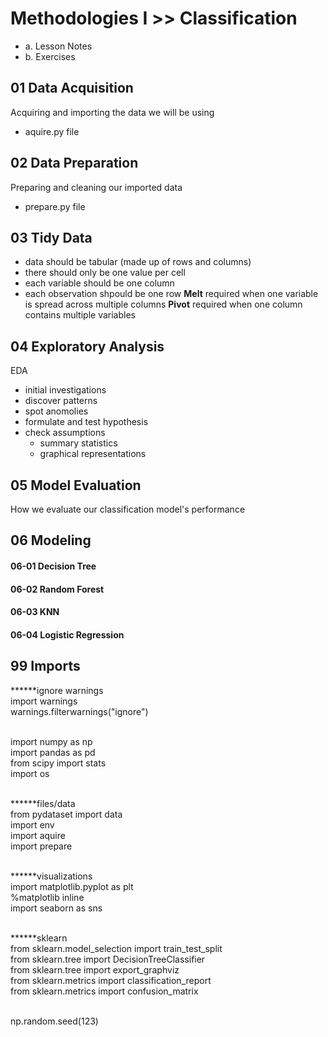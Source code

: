 # Methodologies I >> Classification
- a. Lesson Notes
- b. Exercises

## 01  Data Acquisition
Acquiring and importing the data we will be using
- aquire.py file

## 02  Data Preparation
Preparing and cleaning our imported data
- prepare.py file

## 03  Tidy Data
- data should be tabular (made up of rows and columns)
- there should only be one value per cell
- each variable should be one column
- each observation shpould be one row
<b>Melt</b> required when one variable is spread across multiple columns
<b>Pivot</b> required when one column contains multiple variables

## 04  Exploratory Analysis
EDA
- initial investigations
- discover patterns
- spot anomolies
- formulate and test hypothesis
- check assumptions
    - summary statistics
    - graphical representations

## 05  Model Evaluation
How we evaluate our classification model's performance

## 06  Modeling
####    06-01   Decision Tree
####    06-02   Random Forest
####    06-03   KNN
####    06-04   Logistic Regression

## 99 Imports
******ignore warnings<br>
import warnings<br>
warnings.filterwarnings("ignore")<br><br>

import numpy as np<br>
import pandas as pd<br>
from scipy import stats<br>
import os<br><br>

******files/data<br>
from pydataset import data<br>
import env<br>
import aquire<br>
import prepare<br><br>

******visualizations<br>
import matplotlib.pyplot as plt<br>
%matplotlib inline<br>
import seaborn as sns<br><br>

******sklearn<br>
from sklearn.model_selection import train_test_split<br>
from sklearn.tree import DecisionTreeClassifier<br>
from sklearn.tree import export_graphviz<br>
from sklearn.metrics import classification_report<br>
from sklearn.metrics import confusion_matrix<br><br>

np.random.seed(123)